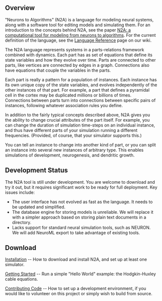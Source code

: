 ## Overview ##

"Neurons to Algorithms" (N2A) is a language for modeling neural systems, along with a software tool for editing models and simulating them. For an introduction to the concepts behind N2A, see the paper [N2A: a computational tool for modeling from neurons to algorithms](http://www.frontiersin.org/Neural_Circuits/10.3389/fncir.2014.00001/abstract). For the current definition of the language, see the [Language Reference](../../wiki/LanguageOverview.md) page on our wiki.

The N2A language represents systems in a parts-relations framework combined with dynamics. Each part has as set of equations that define its state variables and how they evolve over time. Parts are connected to other parts, like vertices are connected by edges in a graph. Connections also have equations that couple the variables in the parts.

Each part is really a pattern for a population of instances. Each instance has its own unique copy of the state variables, and evolves independently of the other instances of that part. For example, a part that defines a pyramidal cell in the cortex may be duplicated millions or billions of times. Connections between parts turn into connections between specific pairs of instances, following whatever association rules you define.

In addition to the fairly typical concepts described above, N2A gives you the ability to change crucial attributes of the part itself. For example, you can change the duration of simulation time-steps on an individual instance, and thus have different parts of your simulation running a different frequencies. (Provided, of course, that your simulator supports this.)

You can tell an instance to change into another kind of part, or you can split an instance into several new instances of arbitrary type. This enables simulations of development, neurogenesis, and dendritic growth.

## Development Status ##

The N2A tool is still under development. You are welcome to download and try it out, but it requires significant work to be ready for full deployment. Key issues include:
- The user interface has not evolved as fast as the language. It needs to be updated and simplified.
- The database engine for storing models is unreliable. We will replace it with a simpler approach based on storing plain text documents in a directory.
- Lacks support for standard neural simulation tools, such as NEURON. We will add NeuroML export to take advantage of existing tools.

## Download ##

[Installation](../../wiki/Installation.md) -- How to download and install N2A, and set up at least one simulator.

[Getting Started](../../wiki/GettingStarted.md) -- Run a simple "Hello World" example: the Hodgkin-Huxley cable equations.

[Contributing Code](../../wiki/DeveloperHowTo.md) -- How to set up a development environment, if you would like to volunteer on this project or simply wish to build from source.
